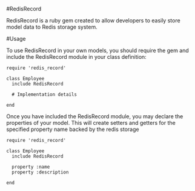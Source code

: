 #RedisRecord

RedisRecord is a ruby gem created to allow developers to easily store model data to Redis storage system.


#Usage

To use RedisRecord in your own models, you should require the gem and include the RedisRecord module in your class definition:

    require 'redis_record'

    class Employee
      include RedisRecord

      # Implementation details

    end

Once you have included the RedisRecord module, you may declare the properties of your model.  This will create setters and getters for the specified property name backed by the redis storage

    require 'redis_record'

    class Employee
      include RedisRecord

      property :name
      property :description

    end




